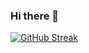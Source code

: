### Hi there 👋
[![GitHub Streak](https://streak-stats.demolab.com?user=jhabaa&theme=whatsapp-dark&hide_border=true&border_radius=20.7&mode=weekly&fire=EB5454)](https://git.io/streak-stats)
